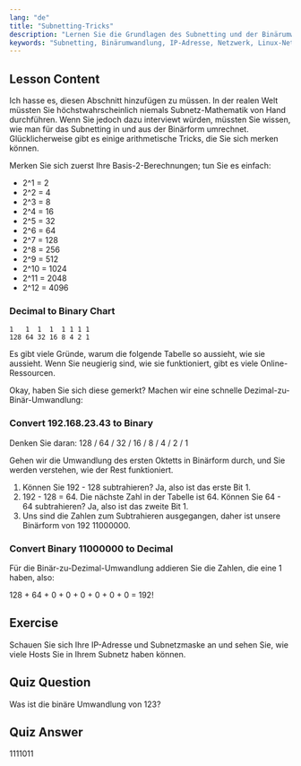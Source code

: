 ```yaml
---
lang: "de"
title: "Subnetting-Tricks"
description: "Lernen Sie die Grundlagen des Subnetting und der Binärumwandlung für die Netzwerktechnik. Verstehen Sie IP-Adressen und Subnetzmasken mit diesem anfängerfreundlichen Leitfaden. Beginnen Sie jetzt mit dem Lernen!"
keywords: "Subnetting, Binärumwandlung, IP-Adresse, Netzwerk, Linux-Netzwerk, Anfänger, Tutorial, Leitfaden"
---
```


## Lesson Content

Ich hasse es, diesen Abschnitt hinzufügen zu müssen. In der realen Welt müssten Sie höchstwahrscheinlich niemals Subnetz-Mathematik von Hand durchführen. Wenn Sie jedoch dazu interviewt würden, müssten Sie wissen, wie man für das Subnetting in und aus der Binärform umrechnet. Glücklicherweise gibt es einige arithmetische Tricks, die Sie sich merken können.

Merken Sie sich zuerst Ihre Basis-2-Berechnungen; tun Sie es einfach:

- 2^1 = 2
- 2^2 = 4
- 2^3 = 8
- 2^4 = 16
- 2^5 = 32
- 2^6 = 64
- 2^7 = 128
- 2^8 = 256
- 2^9 = 512
- 2^10 = 1024
- 2^11 = 2048
- 2^12 = 4096

### Decimal to Binary Chart

```plaintext
1   1  1  1  1 1 1 1
128 64 32 16 8 4 2 1
```

Es gibt viele Gründe, warum die folgende Tabelle so aussieht, wie sie aussieht. Wenn Sie neugierig sind, wie sie funktioniert, gibt es viele Online-Ressourcen.

Okay, haben Sie sich diese gemerkt? Machen wir eine schnelle Dezimal-zu-Binär-Umwandlung:

### Convert 192.168.23.43 to Binary

Denken Sie daran: 128 / 64 / 32 / 16 / 8 / 4 / 2 / 1

Gehen wir die Umwandlung des ersten Oktetts in Binärform durch, und Sie werden verstehen, wie der Rest funktioniert.

1. Können Sie 192 - 128 subtrahieren? Ja, also ist das erste Bit 1.
2. 192 - 128 = 64. Die nächste Zahl in der Tabelle ist 64. Können Sie 64 - 64 subtrahieren? Ja, also ist das zweite Bit 1.
3. Uns sind die Zahlen zum Subtrahieren ausgegangen, daher ist unsere Binärform von 192 11000000.

### Convert Binary 11000000 to Decimal

Für die Binär-zu-Dezimal-Umwandlung addieren Sie die Zahlen, die eine 1 haben, also:

128 + 64 + 0 + 0 + 0 + 0 + 0 + 0 = 192!

## Exercise

Schauen Sie sich Ihre IP-Adresse und Subnetzmaske an und sehen Sie, wie viele Hosts Sie in Ihrem Subnetz haben können.

## Quiz Question

Was ist die binäre Umwandlung von 123?

## Quiz Answer

1111011

